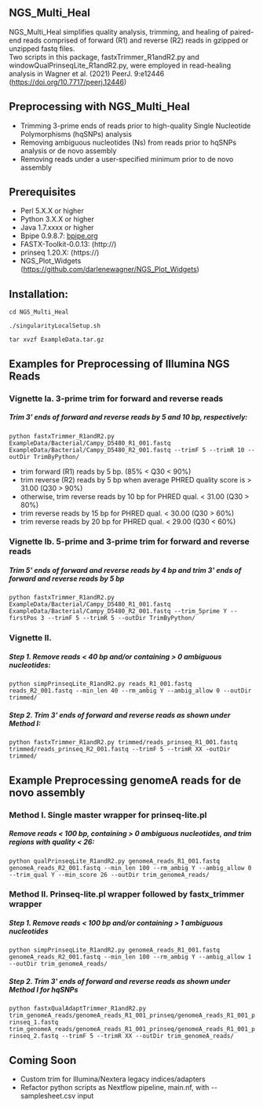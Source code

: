 
## NGS_Multi_Heal
NGS_Multi_Heal simplifies quality analysis, trimming, and healing of paired-end reads
comprised of forward (R1) and reverse (R2) reads in gzipped or unzipped fastq files.  
Two scripts in this package, fastxTrimmer_R1andR2.py and windowQualPrinseqLite_R1andR2.py,
were employed in read-healing analysis in Wagner et al. (2021) PeerJ. 9:e12446 
(https://doi.org/10.7717/peerj.12446)

## Preprocessing with NGS_Multi_Heal
* Trimming 3-prime ends of reads prior to high-quality Single Nucleotide Polymorphisms (hqSNPs) analysis
* Removing ambiguous nucleotides (Ns) from reads prior to hqSNPs analysis or de novo assembly
* Removing reads under a user-specified minimum prior to de novo assembly

## Prerequisites
* Perl 5.X.X or higher
* Python 3.X.X or higher
* Java 1.7.xxxx or higher
* Bpipe 0.9.8.7:  [bpipe.org](http://docs.bpipe.org)
* FASTX-Toolkit-0.0.13: (http://)
* prinseq 1.20.X: (https://)
* NGS_Plot_Widgets (https://github.com/darlenewagner/NGS_Plot_Widgets)

## Installation:

`cd NGS_Multi_Heal`

`./singularityLocalSetup.sh`

`tar xvzf ExampleData.tar.gz`

## Examples for Preprocessing of Illumina NGS Reads
### Vignette Ia. 3-prime trim for forward and reverse reads 
##### Trim 3' ends of forward and reverse reads by 5 and 10 bp, respectively:

```python fastxTrimmer_R1andR2.py ExampleData/Bacterial/Campy_D5480_R1_001.fastq ExampleData/Bacterial/Campy_D5480_R2_001.fastq --trimF 5 --trimR 10 --outDir TrimByPython/```

* trim forward (R1) reads by 5 bp. (85% < Q30 < 90%)
* trim reverse (R2) reads by 5 bp when average PHRED quality score is > 31.00 (Q30 > 90%)
* otherwise, trim reverse reads by 10 bp for PHRED qual. < 31.00 (Q30 > 80%)
* trim reverse reads by 15 bp for PHRED qual. < 30.00 (Q30 > 60%)
* trim reverse reads by 20 bp for PHRED qual. < 29.00 (Q30 < 60%)

### Vignette Ib. 5-prime and 3-prime trim for forward and reverse reads 
##### Trim 5' ends of forward and reverse reads by 4 bp and trim 3' ends of forward and reverse reads by 5 bp

```python fastxTrimmer_R1andR2.py ExampleData/Bacterial/Campy_D5480_R1_001.fastq ExampleData/Bacterial/Campy_D5480_R2_001.fastq --trim_5prime Y --firstPos 3 --trimF 5 --trimR 5 --outDir TrimByPython/ ```

### Vignette II. 
##### Step 1. Remove reads < 40 bp and/or containing > 0 ambiguous nucleotides:
```python simpPrinseqLite_R1andR2.py reads_R1_001.fastq reads_R2_001.fastq --min_len 40 --rm_ambig Y --ambig_allow 0 --outDir trimmed/```
##### Step 2. Trim 3' ends of forward and reverse reads as shown under Method I:
```python fastxTrimmer_R1andR2.py trimmed/reads_prinseq_R1_001.fastq trimmed/reads_prinseq_R2_001.fastq --trimF 5 --trimR XX -outDir trimmed/```
## Example Preprocessing genomeA reads for de novo assembly
### Method I. Single master wrapper for prinseq-lite.pl 
##### Remove reads < 100 bp, containing > 0 ambiguous nucleotides, and trim regions with quality < 26:
```python qualPrinseqLite_R1andR2.py genomeA_reads_R1_001.fastq genomeA_reads_R2_001.fastq --min_len 100 --rm_ambig Y --ambig_allow 0 --trim_qual Y --min_score 26 --outDir trim_genomeA_reads/```
### Method II. Prinseq-lite.pl wrapper followed by fastx_trimmer wrapper
##### Step 1. Remove reads < 100 bp and/or containing > 1 ambiguous nucleotides
```python simpPrinseqLite_R1andR2.py genomeA_reads_R1_001.fastq genomeA_reads_R2_001.fastq --min_len 100 --rm_ambig Y --ambig_allow 1 --outDir trim_genomeA_reads/```
##### Step 2. Trim 3' ends of forward and reverse reads as shown under Method I for hqSNPs
```python fastxQualAdaptTrimmer_R1andR2.py trim_genomeA_reads/genomeA_reads_R1_001_prinseq/genomeA_reads_R1_001_prinseq_1.fastq trim_genomeA_reads/genomeA_reads_R1_001_prinseq/genomeA_reads_R1_001_prinseq_2.fastq --trimF 5 --trimR XX --outDir trim_genomeA_reads/```

## Coming Soon
* Custom trim for Illumina/Nextera legacy indices/adapters 
* Refactor python scripts as Nextflow pipeline, main.nf, with --samplesheet.csv input

